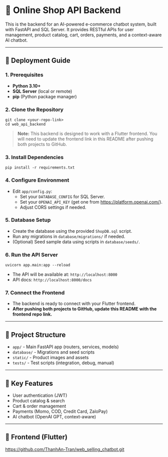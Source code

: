 # 🛒 Online Shop API Backend

This is the backend for an AI-powered e-commerce chatbot system, built with FastAPI and SQL Server. It provides RESTful APIs for user management, product catalog, cart, orders, payments, and a context-aware AI chatbot.

---

## 🚀 Deployment Guide

### 1. Prerequisites
- **Python 3.10+**
- **SQL Server** (local or remote)
- **pip** (Python package manager)

### 2. Clone the Repository
```
git clone <your-repo-link>
cd web_api_backend
```

> **Note:** This backend is designed to work with a Flutter frontend. You will need to update the frontend link in this README after pushing both projects to GitHub.

### 3. Install Dependencies
```
pip install -r requirements.txt
```

### 4. Configure Environment
- Edit `app/config.py`:
  - Set your `DATABASE_CONFIG` for SQL Server.
  - Set your `OPENAI_API_KEY` (get one from https://platform.openai.com/).
  - Adjust CORS settings if needed.

### 5. Database Setup
- Create the database using the provided `ShopDB.sql` script.
- Run any migrations in `database/migrations/` if needed.
- (Optional) Seed sample data using scripts in `database/seeds/`.

### 6. Run the API Server
```
uvicorn app.main:app --reload
```
- The API will be available at: `http://localhost:8000`
- API docs: `http://localhost:8000/docs`

### 7. Connect the Frontend
- The backend is ready to connect with your Flutter frontend.
- **After pushing both projects to GitHub, update this README with the frontend repo link.**

---

## 📁 Project Structure
- `app/` - Main FastAPI app (routers, services, models)
- `database/` - Migrations and seed scripts
- `static/` - Product images and assets
- `tests/` - Test scripts (integration, debug, manual)

---

## 🧠 Key Features
- User authentication (JWT)
- Product catalog & search
- Cart & order management
- Payments (Momo, COD, Credit Card, ZaloPay)
- AI chatbot (OpenAI GPT, context-aware)

---

## 🔗 Frontend (Flutter)
https://github.com/ThanhAn-Tran/web_selling_chatbot.git
